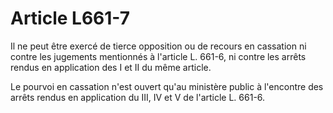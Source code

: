 # Article L661-7

Il ne peut être exercé de tierce opposition ou de recours en cassation ni contre les jugements mentionnés à l'article L. 661-6, ni contre les arrêts rendus en application des I et II du même article.

Le pourvoi en cassation n'est ouvert qu'au ministère public à l'encontre des arrêts rendus en application du III, IV et V de l'article L. 661-6.
